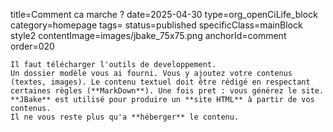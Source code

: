 title=Comment ca marche ? 
date=2025-04-30
type=org_openCiLife_block
category=homepage
tags=
status=published
specificClass=mainBlock style2
contentImage=images/jbake_75x75.png
anchorId=comment
order=020
~~~~~~
Il faut télécharger l'outils de developpement.
Un dossier modèle vous ai fourni. Vous y ajoutez votre contenus (textes, images). Le contenu textuel doit être rédigé en respectant certaines règles (**MarkDown**). Une fois pret : vous générez le site. **JBake** est utilisé pour produire un **site HTML** à partir de vos contenus.
Il ne vous reste plus qu'a **héberger** le contenu.